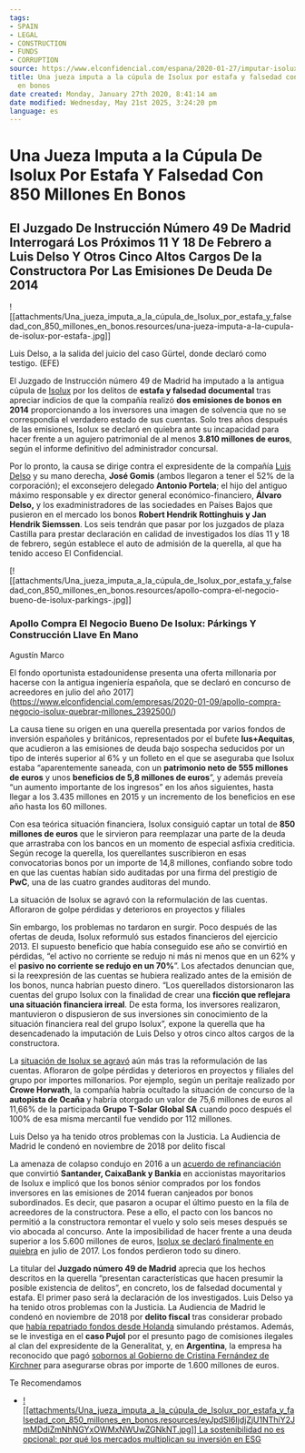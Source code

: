 ```yaml
---
tags:
- SPAIN
- LEGAL
- CONSTRUCTION
- FUNDS
- CORRUPTION
source: https://www.elconfidencial.com/espana/2020-01-27/imputar-isolux-cupula-estafa-falsedad-emision-bonos_2428427/
title: Una jueza imputa a la cúpula de Isolux por estafa y falsedad con 850 millones
  en bonos
date created: Monday, January 27th 2020, 8:41:14 am
date modified: Wednesday, May 21st 2025, 3:24:20 pm
language: es
---
```


# Una Jueza Imputa a la Cúpula De Isolux Por Estafa Y Falsedad Con 850 Millones En Bonos

## El Juzgado De Instrucción Número 49 De Madrid Interrogará Los Próximos 11 Y 18 De Febrero a Luis Delso Y Otros Cinco Altos Cargos De la Constructora Por Las Emisiones De Deuda De 2014

![[attachments/Una_jueza_imputa_a_la_cúpula_de_Isolux_por_estafa_y_falsedad_con_850_millones_en_bonos.resources/una-jueza-imputa-a-la-cupula-de-isolux-por-estafa-.jpg]]

Luis Delso, a la salida del juicio del caso Gürtel, donde declaró como testigo. (EFE)

El Juzgado de Instrucción número 49 de Madrid ha imputado a la antigua cúpula de [Isolux](https://www.elconfidencial.com/tags/temas/noticias-de-isolux-4478/) por los delitos de **estafa y falsedad documental** tras apreciar indicios de que la compañía realizó **dos emisiones de bonos en 2014** proporcionando a los inversores una imagen de solvencia que no se correspondía el verdadero estado de sus cuentas. Solo tres años después de las emisiones, Isolux se declaró en quiebra ante su incapacidad para hacer frente a un agujero patrimonial de al menos **3.810 millones de euros**, según el informe definitivo del administrador concursal.

Por lo pronto, la causa se dirige contra el expresidente de la compañía [Luis Delso](https://www.elconfidencial.com/tags/personajes/luis-delso-13118/) y su mano derecha, **José Gomis** (ambos llegaron a tener el 52% de la corporación); el exconsejero delegado **Antonio Portela**; el hijo del antiguo máximo responsable y ex director general económico-financiero, **Álvaro Delso,** y los exadministradores de las sociedades en Países Bajos que pusieron en el mercado los bonos **Robert Hendrik Rottinghuis y Jan Hendrik Siemssen**. Los seis tendrán que pasar por los juzgados de plaza Castilla para prestar declaración en calidad de investigados los días 11 y 18 de febrero, según establece el auto de admisión de la querella, al que ha tenido acceso El Confidencial.

[![[attachments/Una_jueza_imputa_a_la_cúpula_de_Isolux_por_estafa_y_falsedad_con_850_millones_en_bonos.resources/apollo-compra-el-negocio-bueno-de-isolux-parkings-.jpg]]

### Apollo Compra El Negocio Bueno De Isolux: Párkings Y Construcción Llave En Mano

Agustín Marco

El fondo oportunista estadounidense presenta una oferta millonaria por hacerse con la antigua ingeniería española, que se declaró en concurso de acreedores en julio del año 2017](https://www.elconfidencial.com/empresas/2020-01-09/apollo-compra-negocio-isolux-quebrar-millones_2392500/)

La causa tiene su origen en una querella presentada por varios fondos de inversión españoles y británicos, representados por el bufete **Ius+Aequitas**, que acudieron a las emisiones de deuda bajo sospecha seducidos por un tipo de interés superior al 6% y un folleto en el que se aseguraba que Isolux estaba “aparentemente saneada, con un **patrimonio neto de 555 millones de euros** y unos **beneficios de 5,8 millones de euros**”, y además preveía “un aumento importante de los ingresos” en los años siguientes, hasta llegar a los 3.435 millones en 2015 y un incremento de los beneficios en ese año hasta los 60 millones.

Con esa teórica situación financiera, Isolux consiguió captar un total de **850 millones de euros** que le sirvieron para reemplazar una parte de la deuda que arrastraba con los bancos en un momento de especial asfixia crediticia. Según recoge la querella, los querellantes suscribieron en esas convocatorias bonos por un importe de 14,8 millones, confiando sobre todo en que las cuentas habían sido auditadas por una firma del prestigio de **PwC**, una de las cuatro grandes auditoras del mundo.

La situación de Isolux se agravó con la reformulación de las cuentas. Afloraron de golpe pérdidas y deterioros en proyectos y filiales

Sin embargo, los problemas no tardaron en surgir. Poco después de las ofertas de deuda, Isolux reformuló sus estados financieros del ejercicio 2013. El supuesto beneficio que había conseguido ese año se convirtió en pérdidas, “el activo no corriente se redujo ni más ni menos que en un 62% y el **pasivo no corriente se redujo en un 70%**”. Los afectados denuncian que, si la reexpresión de las cuentas se hubiera realizado antes de la emisión de los bonos, nunca habrían puesto dinero. “Los querellados distorsionaron las cuentas del grupo Isolux con la finalidad de crear una **ficción que reflejara una situación financiera irreal**. De esta forma, los inversores realizaron, mantuvieron o dispusieron de sus inversiones sin conocimiento de la situación financiera real del grupo Isolux”, expone la querella que ha desencadenado la imputación de Luis Delso y otros cinco altos cargos de la constructora.

La [situación de Isolux se agravó](https://www.elconfidencial.com/empresas/2016-04-29/el-estado-y-los-acreedores-de-isolux-pierden-hasta-el-85-del-dinero-al-hundirse-a-bono-basura_1191866/) aún más tras la reformulación de las cuentas. Afloraron de golpe pérdidas y deterioros en proyectos y filiales del grupo por importes millonarios. Por ejemplo, según un peritaje realizado por **Crowe Horwath**, la compañía habría ocultado la situación de concurso de la **autopista de Ocaña** y habría otorgado un valor de 75,6 millones de euros al 11,66% de la participada **Grupo T-Solar Global SA** cuando poco después el 100% de esa misma mercantil fue vendido por 112 millones.

Luis Delso ya ha tenido otros problemas con la Justicia. La Audiencia de Madrid le condenó en noviembre de 2018 por delito fiscal

La amenaza de colapso condujo en 2016 a un [acuerdo de refinanciación](https://www.elconfidencial.com/empresas/2016-07-14/isolux-corsan-acuerdo-refinanciacion-bancos-bonistas_1232813/) que convirtió **Santander, CaixaBank y Bankia** en accionistas mayoritarios de Isolux e implicó que los bonos sénior comprados por los fondos inversores en las emisiones de 2014 fueran canjeados por bonos subordinados. Es decir, que pasaron a ocupar el último puesto en la fila de acreedores de la constructora. Pese a ello, el pacto con los bancos no permitió a la constructora remontar el vuelo y solo seis meses después se vio abocada al concurso. Ante la imposibilidad de hacer frente a una deuda superior a los 5.600 millones de euros, [Isolux se declaró finalmente en quiebra](https://www.elconfidencial.com/empresas/2017-07-04/isolux-deuda-acreedores-santander-caixabank_1409031/) en julio de 2017. Los fondos perdieron todo su dinero.

La titular del **Juzgado número 49 de Madrid** aprecia que los hechos descritos en la querella “presentan características que hacen presumir la posible existencia de delitos”, en concreto, los de falsedad documental y estafa. El primer paso será la declaración de los investigados. Luis Delso ya ha tenido otros problemas con la Justicia. La Audiencia de Madrid le condenó en noviembre de 2018 por **delito fiscal** tras considerar probado que [había repatriado fondos desde Holanda](https://www.elconfidencial.com/espana/2018-11-28/luis-delso-gomis-condena-fraude-fiscal-isolux_1670082/) simulando préstamos. Además, se le investiga en el **caso Pujol** por el presunto pago de comisiones ilegales al clan del expresidente de la Generalitat, y, en **Argentina**, la empresa ha reconocido que pagó [sobornos al Gobierno de Cristina Fernández de Kirchner](https://www.elconfidencial.com/empresas/2018-08-06/el-jefe-de-isolux-reconoce-los-sobornos-a-los-kirchner-para-conseguir-obras-por-1-600-m_1601594/) para asegurarse obras por importe de 1.600 millones de euros.

Te Recomendamos

* [![[attachments/Una_jueza_imputa_a_la_cúpula_de_Isolux_por_estafa_y_falsedad_con_850_millones_en_bonos.resources/eyJpdSI6IjdjZjU1NThiY2JmMDdiZmNhNGYxOWMxNWUwZGNkNT.jpg]]
	La sostenibilidad no es opcional: por qué los mercados multiplican su inversión en ESG](https://www.elconfidencial.com/empresas/2020-01-16/inversion-responsable-esg-inmobiliario-colonial-bra_2318991/?obOrigUrl=true)
